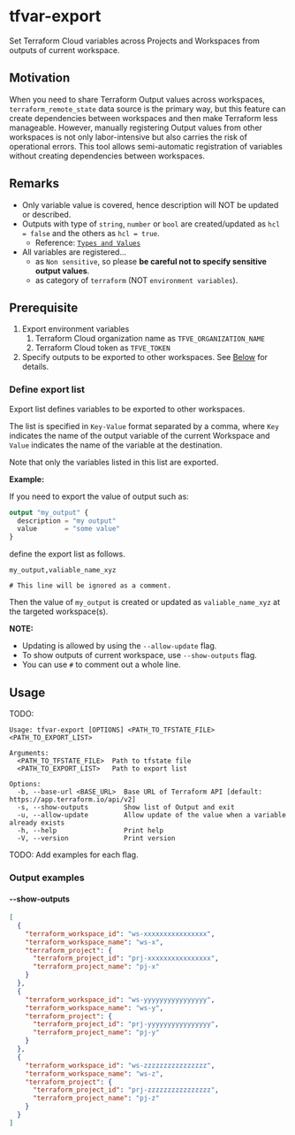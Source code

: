 # tfvar-export

Set Terraform Cloud variables across Projects and Workspaces from outputs of
current workspace.

## Motivation

When you need to share Terraform Output values across workspaces,
`terraform_remote_state` data source is the primary way, but this feature can
create dependencies between workspaces and then make Terraform less manageable.
However, manually registering Output values from other workspaces is not only
labor-intensive but also carries the risk of operational errors. This tool
allows semi-automatic registration of variables without creating dependencies
between workspaces.

## Remarks

- Only variable value is covered, hence description will NOT be updated or
  described.
- Outputs with type of `string`, `number` or `bool` are created/updated as
  `hcl = false` and the others as `hcl = true`.
  - Reference:
    [`Types and Values`](https://developer.hashicorp.com/terraform/language/expressions/types)
- All variables are registered...
  - as `Non sensitive`, so please **be careful not to specify sensitive output
    values**.
  - as category of `terraform` (NOT `environment variables`).

## Prerequisite

1. Export environment variables
   1. Terraform Cloud organization name as `TFVE_ORGANIZATION_NAME`
   1. Terraform Cloud token as `TFVE_TOKEN`
1. Specify outputs to be exported to other workspaces. See
   [Below](#define-export-list) for details.

### Define export list

Export list defines variables to be exported to other workspaces.

The list is specified in `Key-Value` format separated by a comma, where `Key`
indicates the name of the output variable of the current Workspace and `Value`
indicates the name of the variable at the destination.

Note that only the variables listed in this list are exported.

**Example:**

If you need to export the value of output such as:

```terraform
output "my_output" {
  description = "my output"
  value       = "some value"
}
```

define the export list as follows.

```
my_output,valiable_name_xyz

# This line will be ignored as a comment.
```

Then the value of `my_output` is created or updated as `valiable_name_xyz` at
the targeted workspace(s).

**NOTE:**

- Updating is allowed by using the `--allow-update` flag.
- To show outputs of current workspace, use `--show-outputs` flag.
- You can use `#` to comment out a whole line.

## Usage

TODO:

```
Usage: tfvar-export [OPTIONS] <PATH_TO_TFSTATE_FILE> <PATH_TO_EXPORT_LIST>

Arguments:
  <PATH_TO_TFSTATE_FILE>  Path to tfstate file
  <PATH_TO_EXPORT_LIST>   Path to export list

Options:
  -b, --base-url <BASE_URL>  Base URL of Terraform API [default: https://app.terraform.io/api/v2]
  -s, --show-outputs         Show list of Output and exit
  -u, --allow-update         Allow update of the value when a variable already exists
  -h, --help                 Print help
  -V, --version              Print version
```

TODO: Add examples for each flag.

### Output examples

#### --show-outputs

```json
[
  {
    "terraform_workspace_id": "ws-xxxxxxxxxxxxxxxx",
    "terraform_workspace_name": "ws-x",
    "terraform_project": {
      "terraform_project_id": "prj-xxxxxxxxxxxxxxxx",
      "terraform_project_name": "pj-x"
    }
  },
  {
    "terraform_workspace_id": "ws-yyyyyyyyyyyyyyyy",
    "terraform_workspace_name": "ws-y",
    "terraform_project": {
      "terraform_project_id": "prj-yyyyyyyyyyyyyyyy",
      "terraform_project_name": "pj-y"
    }
  },
  {
    "terraform_workspace_id": "ws-zzzzzzzzzzzzzzzz",
    "terraform_workspace_name": "ws-z",
    "terraform_project": {
      "terraform_project_id": "prj-zzzzzzzzzzzzzzzz",
      "terraform_project_name": "pj-z"
    }
  }
]
```
